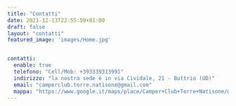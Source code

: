 ```yaml
---
title: "Contatti"
date: 2021-12-13T22:55:59+01:00
draft: false
layout: "contatti"
featured_image: 'images/Home.jpg'


contatti:
  enable: true
  telefono: "Cell/Mob: +393339313991"
  indirizzo: "la nostra sede è in via Cividale, 21 - Buttrio (UD)"
  email: "camperclub.torre.natisone@gmail.com"
  mappa: "https://www.google.it/maps/place/Camper+Club+Torre+Natisone/@46.0167353,13.33101,15z/data=!4m5!3m4!1s0x0:0x711cf71c6212e820!8m2!3d46.0170929!4d13.3366748"
---
```






